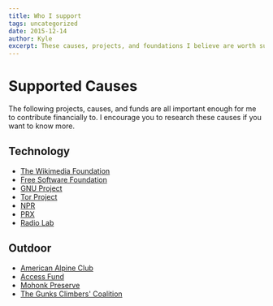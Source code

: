 ```yaml
---
title: Who I support
tags: uncategorized
date: 2015-12-14
author: Kyle
excerpt: These causes, projects, and foundations I believe are worth supporting both with time and money.
---
```

# Supported Causes #

The following projects, causes, and funds are all important enough for me to contribute financially to.
I encourage you to research these causes if you want to know more.

## Technology ##

* [The Wikimedia Foundation](https://wikimediafoundation.org)
* [Free Software Foundation](https://fsf.org)
* [GNU Project](https://www.gnu.org)
* [Tor Project](https://www.torproject.org)
* [NPR](http://www.npr.org)
* [PRX](https://www.prx.org)
* [Radio Lab](http://www.radiolab.org)

## Outdoor ##

* [American Alpine Club](https://www.americanalpineclub.org)
* [Access Fund](https://www.accessfund.org)
* [Mohonk Preserve](http://www.mohonkpreserve.org)
* [The Gunks Climbers' Coalition](http://gunksclimbers.org)
